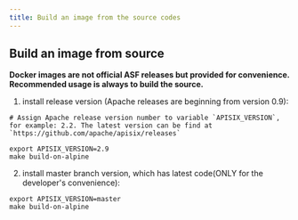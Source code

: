 ```yaml
---
title: Build an image from the source codes
---
```


<!--
#
# Licensed to the Apache Software Foundation (ASF) under one or more
# contributor license agreements.  See the NOTICE file distributed with
# this work for additional information regarding copyright ownership.
# The ASF licenses this file to You under the Apache License, Version 2.0
# (the "License"); you may not use this file except in compliance with
# the License.  You may obtain a copy of the License at
#
#     http://www.apache.org/licenses/LICENSE-2.0
#
# Unless required by applicable law or agreed to in writing, software
# distributed under the License is distributed on an "AS IS" BASIS,
# WITHOUT WARRANTIES OR CONDITIONS OF ANY KIND, either express or implied.
# See the License for the specific language governing permissions and
# limitations under the License.
#
-->

## Build an image from source

**Docker images are not official ASF releases but provided for convenience. Recommended usage is always to build the source.**

1. install release version (Apache releases are beginning from version 0.9):
```
# Assign Apache release version number to variable `APISIX_VERSION`, for example: 2.2. The latest version can be find at `https://github.com/apache/apisix/releases`

export APISIX_VERSION=2.9
make build-on-alpine
```

2. install master branch version, which has latest code(ONLY for the developer's convenience):
```
export APISIX_VERSION=master
make build-on-alpine
```
